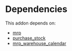 # Dependencies

This addon depends on:

- [mrp](https://github.com/bringout/oca-ocb-mrp/tree/4269a50148a6094a51e088d2ef69a6430f5da390/odoo-bringout-oca-ocb-mrp)
- [purchase_stock](https://github.com/bringout/oca-ocb-warehouse/tree/9281cf64e8c89d4224a778a2e3c7eefc255a1add/odoo-bringout-oca-ocb-purchase_stock)
- [mrp_warehouse_calendar](https://github.com/bringout/oca-mrp)
